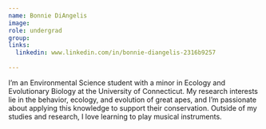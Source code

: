 ```yaml
---
name: Bonnie DiAngelis
image:
role: undergrad
group: 
links:
  linkedin: www.linkedin.com/in/bonnie-diangelis-2316b9257
  
---
```

I’m an Environmental Science student with a minor in Ecology and Evolutionary Biology at the University of Connecticut. My research interests lie in the behavior, ecology, and evolution of great apes, and I’m passionate about applying this knowledge to support their conservation. Outside of my studies and research, I love learning to play musical instruments.

